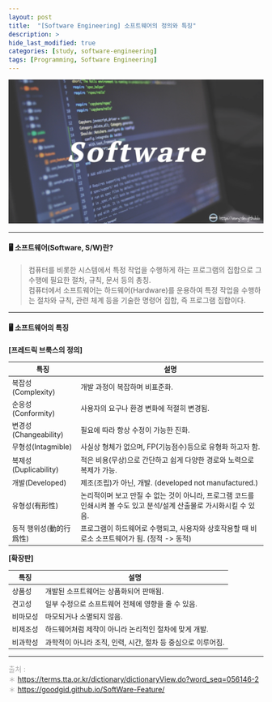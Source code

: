 ```yaml
---
layout: post
title:  "[Software Engineering] 소프트웨어의 정의와 특징"
description: >
hide_last_modified: true
categories: [study, software-engineering]
tags: [Programming, Software Engineering]
---
```


<p align="center">
  <img src="../../../assets/img/blog/software_engineering/what_is_software.png">
</p>

-----

#### 🖥️ 소프트웨어(Software, S/W)란?

> 컴퓨터를 비롯한 시스템에서 특정 작업을 수행하게 하는 프로그램의 집합으로 그 수행에 필요한 절차, 규칙, 문서 등의 총칭. <br>
컴퓨터에서 소프트웨어는 하드웨어(Hardware)를 운용하여 특정 작업을 수행하는 절차와 규칙, 관련 체계 등을 기술한 명령어 집합, 즉 프로그램 집합이다.

----

#### 🖥️ 소프트웨어의 특징

**[프레드릭 브룩스의 정의]**

|  특징 | 설명 |
|-----------|----------------|
| 복잡성(Complexity)  | 개발 과정이 복잡하며 비표준화. |
| 순응성(Conformity)  | 사용자의 요구나 환경 변화에 적절히 변경됨. |
| 변경성(Changeability)  | 필요에 따라 항상 수정이 가능한 진화. |
| 무형성(Intagmible) | 사실상 형체가 없으며, FP(기능점수)등으로 유형화 하고자 함. |
| 복제성(Duplicability) | 적은 비용(무상)으로 간단하고 쉽게 다양한 경로와 노력으로 복제가 가능. |
| 개발(Developed) | 제조(조립)가 아닌, 개발. (developed not manufactured.) |
| 유형성(有形性) | 논리적이며 보고 만질 수 없는 것이 아니라, 프로그램 코드를 인쇄시켜 볼 수도 있고 분석/설계 산출물로 가시화시킬 수 있음. | 
| 동적 행위성(動的行爲性) | 프로그램이 하드웨어로 수행되고, 사용자와 상호작용할 때 비로소 소프트웨어가 됨. (정적 -> 동적) |


**[확장판]**

|  특징 | 설명 |
|-----------|----------------|
| 상품성  | 개발된 소프트웨어는 상품화되어 판매됨. |
| 견고성  | 일부 수정으로 소프트웨어 전체에 영향을 줄 수 있음. |
| 비마모성  | 마모되거나 소멸되지 않음. |
| 비제조성 | 하드웨어처럼 제작이 아니라 논리적인 절차에 맞게 개발. |
| 비과학성 | 과학적이 아니라 조직, 인력, 시간, 절차 등 중심으로 이루어짐. |

-----
<span style="color:darkgray">출처 : <br>
＊ https://terms.tta.or.kr/dictionary/dictionaryView.do?word_seq=056146-2 <br>
＊ https://goodgid.github.io/SoftWare-Feature/<br>
</span>